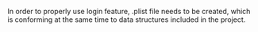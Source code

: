 In order to properly use login feature, .plist file needs to be created, which is conforming at the same time to data structures included in the project.
